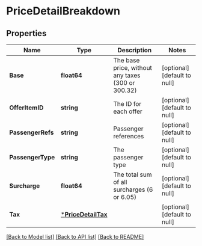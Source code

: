 # PriceDetailBreakdown

## Properties
Name | Type | Description | Notes
------------ | ------------- | ------------- | -------------
**Base** | **float64** | The base price, without any taxes (300 or 300.32) | [optional] [default to null]
**OfferItemID** | **string** | The ID for each offer | [optional] [default to null]
**PassengerRefs** | **string** | Passenger references | [optional] [default to null]
**PassengerType** | **string** | The passenger type | [optional] [default to null]
**Surcharge** | **float64** | The total sum of all surcharges (6 or 6.05) | [optional] [default to null]
**Tax** | [***PriceDetailTax**](PriceDetailTax.md) |  | [optional] [default to null]

[[Back to Model list]](../README.md#documentation-for-models) [[Back to API list]](../README.md#documentation-for-api-endpoints) [[Back to README]](../README.md)


